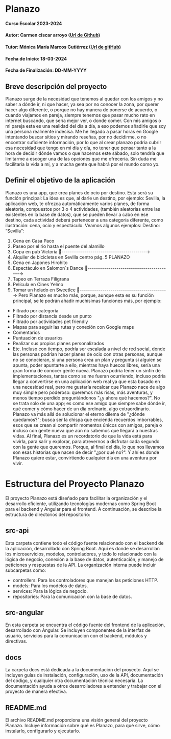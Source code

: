 
# Planazo

#### Curso Escolar 2023-2024
#### Autor: Carmen ciscar arroyo ([Url de Github](https://github.com/carcisa))
#### Tutor: Mónica María Marcos Gutiérrez ([Url de gitHub](https://github.com/monicamg12))
#### Fecha de Inicio: 18-03-2024
#### Fecha de Finalización: DD-MM-YYYY

## Breve descripción del proyecto

Planazo surge de la necesidad que tenemos al quedar con los amigos y no saber a 
dónde ir, ni que hacer, ya sea por no conocer la zona, por querer hacer algo 
diferente, o porque no hay manera de ponerse de acuerdo, o cuando viajamos en 
pareja, siempre tenemos que pasar mucho rato en internet buscando, que sería 
mejor ver, o donde comer.
Con mis amigos o mi pareja esta es una realidad del día a día, a eso podemos 
añadirle que soy una persona realmente indecisa.
Me he llegado a pasar horas en Google intentando buscar sitios y mirando 
reseñas, por no decidirme, o no encontrar suficiente información, por lo que al 
crear planazo podría cubrir esa necesidad que tengo en mi día y día, no tener que 
pensar tanto a la hora de decidir dónde vamos o que hacemos este sábado, solo 
tendría que limitarme a escoger una de las opciones que me ofrecería.
Sin duda me facilitaría la vida a mí, y a mucha gente que habrá por el mundo como 
yo.


## Definir el objetivo de la aplicación
Planazo es una app, que crea planes de ocio por destino.
Esta será su función principal:
La idea es que, al darle un destino, por ejemplo: Sevilla, la aplicación web, te ofrezca 
automáticamente varios planes, de forma aleatoria, compuestos por 3 o 4 actividades,
(también aleatorias entre las existentes en la base de datos), que se pueden llevar a cabo 
en ese destino, cada actividad deberá pertenecer a una categoría diferente, como 
ilustración: cena, ocio y espectáculo.
Veamos algunos ejemplos:
Destino: “Sevilla”:
1. Cena en Casa Paco
2. Paseo por el rio hasta el puente del alamillo
3. Copa en pub Victoria
-----------------------------------------→
1. Alquiler de bicicletas en Sevilla centro
pág. 5
PLANAZO
2. Cena en Japones Hirohito
3. Espectáculo en Salomon´s Dance
-----------------------------------------→
1. Tapeo en Terraza Filigrana
2. Película en Cines Yelmo
3. Tomar un helado en SweetIce
------------------------------------------→
Pero Planazo es mucho más, porque, aunque esta es su función principal, se le podrán
añadir muchísimas funciones más, por ejemplo:
- Filtrado por categoría
- Filtrado por distancia desde un punto
- Filtrado por actividades pet friendly
- Mapas para seguir las rutas y conexión con Google maps
- Comentarios
- Puntuación de usuarios
- Realizar sus propios planes personalizados
- Etc.
Incluso con tiempo, podría ser escalada a nivel de red social, donde las personas 
podrían hacer planes de ocio con otras personas, aunque no se conocieran, si una 
persona crea un plan y pregunta si alguien se apunta, poder apuntarte a ello, mientras 
haya huecos libres, sería una gran forma de conocer gente nueva.
Planazo podría tener un sinfín de implementaciones, tantas como se me fueran 
ocurriendo, incluso podría llegar a convertirse en una aplicación web real ya que esta 
basado en una necesidad real, pero me gustaría recalcar que Planazo nace de algo muy 
simple pero poderoso: queremos más risas, más aventuras, y menos tiempo perdido 
preguntándonos "¿y ahora qué hacemos?". No se trata solo de una app; es como ese 
amigo que siempre sabe dónde ir, qué comer y cómo hacer de un día ordinario, algo 
extraordinario. Planazo va más allá de solucionar el eterno dilema de "¿dónde 
quedamos?"; busca ser la chispa que encienda recuerdos imborrables, esos que se crean 
al compartir momentos únicos con amigos, pareja o incluso con gente nueva que aún no 
sabemos que llegará a nuestras vidas. Al final, Planazo es un recordatorio de que la vida 
está para vivirla, para salir y explorar, para atrevernos a disfrutar cada segundo con la 
gente que queremos. Porque, al final del día, lo que nos llevamos son esas historias que 
nacen de decir "¿por qué no?". Y ahí es donde Planazo quiere estar, convirtiendo cualquier 
día en una aventura por vivir.


# Estructura del Proyecto Planazo

El proyecto Planazo está diseñado para facilitar la organización y el desarrollo eficiente, utilizando tecnologías modernas como Spring Boot para el backend y Angular para el frontend. A continuación, se describe la estructura de directorios del repositorio:

## src-api
Esta carpeta contiene todo el código fuente relacionado con el backend de la aplicación, desarrollado con Spring Boot. Aquí es donde se desarrollan los microservicios, modelos, controladores, y todo lo relacionado con la lógica de negocio, conexión a la base de datos, autenticación, y manejo de peticiones y respuestas de la API. La organización interna puede incluir subcarpetas como:
- controllers: Para los controladores que manejan las peticiones HTTP.
- models: Para los modelos de datos.
- services: Para la lógica de negocio.
- repositories: Para la comunicación con la base de datos.

## src-angular
En esta carpeta se encuentra el código fuente del frontend de la aplicación, desarrollado con Angular. Se incluyen componentes de la interfaz de usuario, servicios para la comunicación con el backend, módulos y directivas.


## docs
La carpeta docs está dedicada a la documentación del proyecto. Aquí se incluyen guías de instalación, configuración, uso de la API, documentación del código, y cualquier otra documentación técnica necesaria. La documentación ayuda a otros desarrolladores a entender y trabajar con el proyecto de manera efectiva.

## README.md
El archivo README.md proporciona una visión general del proyecto Planazo. Incluye información sobre qué es Planazo, para qué sirve, cómo instalarlo, configurarlo y ejecutarlo. 





